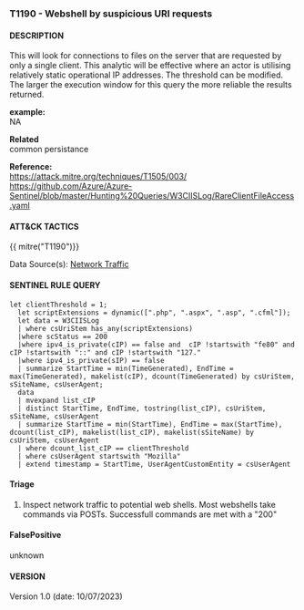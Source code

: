 ### T1190 - Webshell by suspicious URI requests   
  

####  DESCRIPTION  
This will look for connections to files on the server that are requested by only a single client. 
This analytic will be effective where an actor is utilising relatively static operational IP addresses. The threshold can be modified. 
The larger the execution window for this query the more reliable the results returned.   

**example:**  
NA      



**Related**  
common persistance        


**Reference:**  
https://attack.mitre.org/techniques/T1505/003/    
https://github.com/Azure/Azure-Sentinel/blob/master/Hunting%20Queries/W3CIISLog/RareClientFileAccess.yaml   

####  ATT&CK TACTICS  
{{ mitre("T1190")}}   

Data Source(s): [Network Traffic](https://attack.mitre.org/datasources/DS0029/)   


#### SENTINEL RULE QUERY   

~~~
let clientThreshold = 1;
  let scriptExtensions = dynamic([".php", ".aspx", ".asp", ".cfml"]);
  let data = W3CIISLog
  | where csUriStem has_any(scriptExtensions)
  |where scStatus == 200
  |where ipv4_is_private(cIP) == false and  cIP !startswith "fe80" and cIP !startswith "::" and cIP !startswith "127."
  |where ipv4_is_private(sIP) == false   
  | summarize StartTime = min(TimeGenerated), EndTime = max(TimeGenerated), makelist(cIP), dcount(TimeGenerated) by csUriStem, sSiteName, csUserAgent;
  data
  | mvexpand list_cIP
  | distinct StartTime, EndTime, tostring(list_cIP), csUriStem, sSiteName, csUserAgent
  | summarize StartTime = min(StartTime), EndTime = max(StartTime), dcount(list_cIP), makelist(list_cIP), makelist(sSiteName) by csUriStem, csUserAgent
  | where dcount_list_cIP == clientThreshold 
  | where csUserAgent startswith "Mozilla"
  | extend timestamp = StartTime, UserAgentCustomEntity = csUserAgent    
~~~


#### Triage  

1. Inspect network traffic to potential web shells. Most webshells take commands via POSTs. Successfull commands are met with a "200"  


#### FalsePositive  

unknown    


#### VERSION  
Version 1.0 (date: 10/07/2023)  
